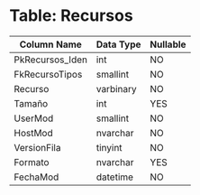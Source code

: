 # Table: Recursos

| Column Name | Data Type | Nullable |
|-------------|-----------|----------|
| PkRecursos_Iden | int | NO |
| FkRecursoTipos | smallint | NO |
| Recurso | varbinary | NO |
| Tamaño | int | YES |
| UserMod | smallint | NO |
| HostMod | nvarchar | NO |
| VersionFila | tinyint | NO |
| Formato | nvarchar | YES |
| FechaMod | datetime | NO |
